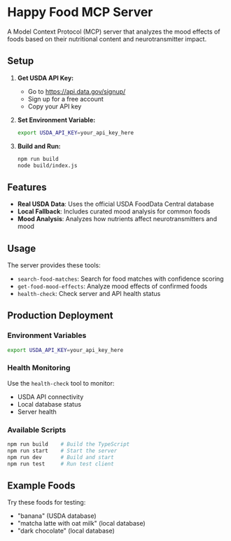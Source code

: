 # Happy Food MCP Server

A Model Context Protocol (MCP) server that analyzes the mood effects of foods based on their nutritional content and neurotransmitter impact.

## Setup

1. **Get USDA API Key:**

   - Go to https://api.data.gov/signup/
   - Sign up for a free account
   - Copy your API key

2. **Set Environment Variable:**

   ```bash
   export USDA_API_KEY=your_api_key_here
   ```

3. **Build and Run:**
   ```bash
   npm run build
   node build/index.js
   ```

## Features

- **Real USDA Data**: Uses the official USDA FoodData Central database
- **Local Fallback**: Includes curated mood analysis for common foods
- **Mood Analysis**: Analyzes how nutrients affect neurotransmitters and mood

## Usage

The server provides these tools:

- `search-food-matches`: Search for food matches with confidence scoring
- `get-food-mood-effects`: Analyze mood effects of confirmed foods
- `health-check`: Check server and API health status

## Production Deployment

### Environment Variables

```bash
export USDA_API_KEY=your_api_key_here
```

### Health Monitoring

Use the `health-check` tool to monitor:

- USDA API connectivity
- Local database status
- Server health

### Available Scripts

```bash
npm run build    # Build the TypeScript
npm run start    # Start the server
npm run dev      # Build and start
npm run test     # Run test client
```

## Example Foods

Try these foods for testing:

- "banana" (USDA database)
- "matcha latte with oat milk" (local database)
- "dark chocolate" (local database)
